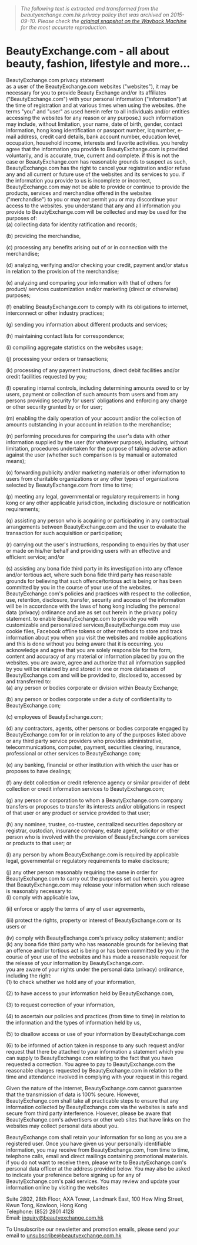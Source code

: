 > *The following text is extracted and transformed from the beautyexchange.com.hk privacy policy that was archived on 2015-09-10. Please check the [original snapshot on the Wayback Machine](https://web.archive.org/web/20150910011025id_/http%3A//www.beautyexchange.com.hk/etc/privacy.php) for the most accurate reproduction.*

# BeautyExchange.com - all about beauty, fashion, lifestyle and more...

BeautyExchange.com privacy statement  
as a user of the BeautyExchange.com websites ("websites"), it may be necessary for you to provide Beauty Exchange and/or its affiliates ("BeautyExchange.com") with your personal information ("information") at the time of registration and at various times when using the websites. (the terms "you" and "user" as used herein refer to all individuals and/or entities accessing the websites for any reason or any purpose.) such information may include, without limitation, your name, date of birth, gender, contact information, hong kong identification or passport number, icq number, e-mail address, credit card details, bank account number, education level, occupation, household income, interests and favorite activities. you hereby agree that the information you provide to BeautyExchange.com is provided voluntarily, and is accurate, true, current and complete. if this is not the case or BeautyExchange.com has reasonable grounds to suspect as such, BeautyExchange.com has the right to cancel your registration and/or refuse any and all current or future use of the websites and its services to you. if the information you provide to us is incomplete or incorrect, BeautyExchange.com may not be able to provide or continue to provide the products, services and merchandise offered in the websites ("merchandise") to you or may not permit you or may discontinue your access to the websites. you understand that any and all information you provide to BeautyExchange.com will be collected and may be used for the purposes of:  
(a) collecting data for identity ratification and records; 

(b) providing the merchandise, 

(c) processing any benefits arising out of or in connection with the merchandise; 

(d) analyzing, verifying and/or checking your credit, payment and/or status in relation to the provision of the merchandise; 

(e) analyzing and comparing your information with that of others for product/ services customization and/or marketing (direct or otherwise) purposes; 

(f) enabling BeautyExchange.com to comply with its obligations to internet, interconnect or other industry practices; 

(g) sending you information about different products and services; 

(h) maintaining contact lists for correspondence; 

(i) compiling aggregate statistics on the websites usage; 

(j) processing your orders or transactions; 

(k) processing of any payment instructions, direct debit facilities and/or credit facilities requested by you; 

(l) operating internal controls, including determining amounts owed to or by users, payment or collection of such amounts from users and from any persons providing security for users' obligations and enforcing any charge or other security granted by or for user; 

(m) enabling the daily operation of your account and/or the collection of amounts outstanding in your account in relation to the merchandise; 

(n) performing procedures for comparing the user's data with other information supplied by the user (for whatever purpose), including, without limitation, procedures undertaken for the purpose of taking adverse action against the user (whether such comparison is by manual or automated means); 

(o) forwarding publicity and/or marketing materials or other information to users from charitable organizations or any other types of organizations selected by BeautyExchange.com from time to time;

(p) meeting any legal, governmental or regulatory requirements in hong kong or any other applicable jurisdiction, including disclosure or notification requirements; 

(q) assisting any person who is acquiring or participating in any contractual arrangements between BeautyExchange.com and the user to evaluate the transaction for such acquisition or participation; 

(r) carrying out the user's instructions, responding to enquiries by that user or made on his/her behalf and providing users with an effective and efficient service; and/or 

(s) assisting any bona fide third party in its investigation into any offence and/or tortious act, where such bona fide third party has reasonable grounds for believing that such offence/tortious act is being or has been committed by you in the course of your use of the websites.  
BeautyExchange.com's policies and practices with respect to the collection, use, retention, disclosure, transfer, security and access of the information will be in accordance with the laws of hong kong including the personal data (privacy) ordinance and are as set out herein in the privacy policy statement. to enable BeautyExchange.com to provide you with customizable and personalized services,BeautyExchange.com may use cookie files, Facebook offline tokens or other methods to store and track information about you when you visit the websites and mobile applications and this is done without you being aware that it is occurring. you acknowledge and agree that you are solely responsible for the form, content and accuracy of any material or information placed by you on the websites. you are aware, agree and authorize that all information supplied by you will be retained by and stored in one or more databases of BeautyExchange.com and will be provided to, disclosed to, accessed by and transferred to:  
(a) any person or bodies corporate or division within Beauty Exchange; 

(b) any person or bodies corporate under a duty of confidentiality to BeautyExchange.com; 

(c) employees of BeautyExchange.com; 

(d) any contractors, agents, other persons or bodies corporate engaged by BeautyExchange.com for or in relation to any of the purposes listed above or any third party service providers who provides administrative, telecommunications, computer, payment, securities clearing, insurance, professional or other services to BeautyExchange.com; 

(e) any banking, financial or other institution with which the user has or proposes to have dealings; 

(f) any debt collection or credit reference agency or similar provider of debt collection or credit information services to BeautyExchange.com; 

(g) any person or corporation to whom a BeautyExchange.com company transfers or proposes to transfer its interests and/or obligations in respect of that user or any product or service provided to that user; 

(h) any nominee, trustee, co-trustee, centralized securities depository or registrar, custodian, insurance company, estate agent, solicitor or other person who is involved with the provision of BeautyExchange.com services or products to that user; or 

(i) any person by whom BeautyExchange.com is required by applicable legal, governmental or regulatory requirements to make disclosure; 

(j) any other person reasonably requiring the same in order for BeautyExchange.com to carry out the purposes set out herein. you agree that BeautyExchange.com may release your information when such release is reasonably necessary to:  
(i) comply with applicable law, 

(ii) enforce or apply the terms of any of user agreements, 

(iii) protect the rights, property or interest of BeautyExchange.com or its users or 

(iv) comply with BeautyExchange.com's privacy policy statement; and/or  
(k) any bona fide third party who has reasonable grounds for believing that an offence and/or tortious act is being or has been committed by you in the course of your use of the websites and has made a reasonable request for the release of your information by BeautyExchange.com.  
you are aware of your rights under the personal data (privacy) ordinance, including the right:  
(1) to check whether we hold any of your information, 

(2) to have access to your information held by BeautyExchange.com, 

(3) to request correction of your information, 

(4) to ascertain our policies and practices (from time to time) in relation to the information and the types of information held by us, 

(5) to disallow access or use of your information by BeautyExchange.com 

(6) to be informed of action taken in response to any such request and/or request that there be attached to your information a statement which you can supply to BeautyExchange.com relating to the fact that you have requested a correction. You agree to pay to BeautyExchange.com the reasonable charges requested by BeautyExchange.com in relation to the time and attendance involved in complying with your request in this regard. 

Given the nature of the internet, BeautyExchange.com cannot guarantee that the transmission of data is 100% secure. However, BeautyExchange.com shall take all practicable steps to ensure that any information collected by BeautyExchange.com via the websites is safe and secure from third party interference. However, please be aware that BeautyExchange.com's advertisers or other web sites that have links on the websites may collect personal data about you. 

BeautyExchange.com shall retain your information for so long as you are a registered user. Once you have given us your personally identifiable information, you may receive from BeautyExchange.com, from time to time, telephone calls, email and direct mailings containing promotional materials. if you do not want to receive them, please write to BeautyExchange.com's personal data officer at the address provided below. You may also be asked to indicate your preference before signing up for any of BeautyExchange.com's paid services. You may review and update your information online by visiting the websites 

Suite 2802, 28th Floor, AXA Tower, Landmark East, 100 How Ming Street, Kwun Tong, Kowloon, Hong Kong  
Telephone: (852) 2801 4128  
Email: [inquiry@beautyexchange.com.hk](http://www.beautyexchange.com.hk/etc/inquiry@beautyexchange.com.hk)

To Unsubscribe our newsletter and promotion emails, please send your email to [unsubscribe@beautyexchange.com.hk](http://www.beautyexchange.com.hk/etc/unsubscribe@beautyexchange.com.hk)

